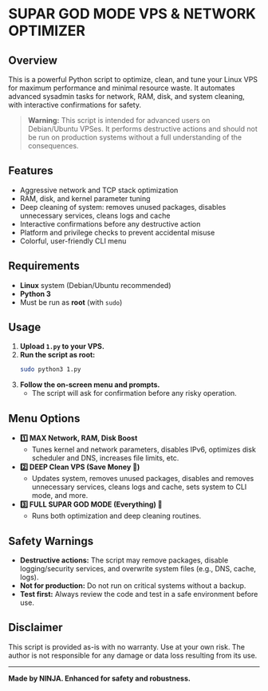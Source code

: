 # SUPAR GOD MODE VPS & NETWORK OPTIMIZER

## Overview
This is a powerful Python script to optimize, clean, and tune your Linux VPS for maximum performance and minimal resource waste. It automates advanced sysadmin tasks for network, RAM, disk, and system cleaning, with interactive confirmations for safety.

> **Warning:** This script is intended for advanced users on Debian/Ubuntu VPSes. It performs destructive actions and should not be run on production systems without a full understanding of the consequences.

## Features
- Aggressive network and TCP stack optimization
- RAM, disk, and kernel parameter tuning
- Deep cleaning of system: removes unused packages, disables unnecessary services, cleans logs and cache
- Interactive confirmations before any destructive action
- Platform and privilege checks to prevent accidental misuse
- Colorful, user-friendly CLI menu

## Requirements
- **Linux** system (Debian/Ubuntu recommended)
- **Python 3**
- Must be run as **root** (with `sudo`)

## Usage
1. **Upload `1.py` to your VPS.**
2. **Run the script as root:**
   ```bash
   sudo python3 1.py
   ```
3. **Follow the on-screen menu and prompts.**
   - The script will ask for confirmation before any risky operation.

## Menu Options
- **1️⃣  MAX Network, RAM, Disk Boost**
  - Tunes kernel and network parameters, disables IPv6, optimizes disk scheduler and DNS, increases file limits, etc.
- **2️⃣  DEEP Clean VPS (Save Money 💸)**
  - Updates system, removes unused packages, disables and removes unnecessary services, cleans logs and cache, sets system to CLI mode, and more.
- **3️⃣  FULL SUPAR GOD MODE (Everything) 🚀**
  - Runs both optimization and deep cleaning routines.

## Safety Warnings
- **Destructive actions:** The script may remove packages, disable logging/security services, and overwrite system files (e.g., DNS, cache, logs).
- **Not for production:** Do not run on critical systems without a backup.
- **Test first:** Always review the code and test in a safe environment before use.

## Disclaimer
This script is provided as-is with no warranty. Use at your own risk. The author is not responsible for any damage or data loss resulting from its use.

---

**Made by NINJA. Enhanced for safety and robustness.**

